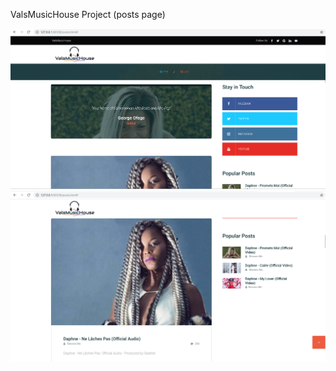 ValsMusicHouse Project (posts page)


![alt text](music_posts.png)
![alt text](music_posts_scrolled.png)
